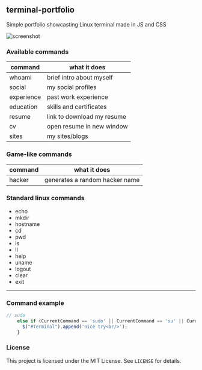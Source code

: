 ## terminal-portfolio

Simple portfolio showcasting Linux terminal made in JS and CSS

![screenshot](https://raw.githubusercontent.com/stefanpejcic/terminal-portfolio/main/stefan%20portfolio.png)

### Available commands

| command  | what it does |
| ------------- | ------------- |
| whoami  | brief intro about myself  |
| social  | my social profiles  |
| experience  | past work experience  |
| education  | skills and certificates  |
| resume  | link to download my resume  |
| cv  | open resume in new window  |
| sites  | my sites/blogs  |


### Game-like commands
| command  | what it does |
| ------------- | ------------- |
| hacker  | generates a random hacker name  |


### Standard linux commands

- echo
- mkdir
- hostname
- cd
- pwd
- ls
- ll
- help
- uname
- logout
- clear
- exit


<hr/>

### Command example
```js
// sudo
    else if (CurrentCommand == 'sudo' || CurrentCommand == 'su' || CurrentCommand == 'sudo su') {
      $("#Terminal").append('nice try<br/>');
    }
```
### License

This project is licensed under the MIT License. See `LICENSE` for details.
